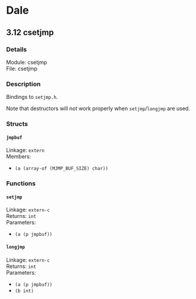 # Dale

## 3.12 csetjmp

### Details

Module: csetjmp  
File: csetjmp  

### Description

Bindings to `setjmp.h`. 

Note that destructors will not work properly when `setjmp`/`longjmp`
are used.







### Structs

#### `jmpbuf`

Linkage: `extern`  
Members:  

  * `(a (array-of (MJMP_BUF_SIZE) char))`








### Functions

#### `setjmp`

Linkage: `extern-c`  
Returns: `int`  
Parameters:  

  * `(a (p jmpbuf))`  




#### `longjmp`

Linkage: `extern-c`  
Returns: `int`  
Parameters:  

  * `(a (p jmpbuf))`  
  * `(b int)`  